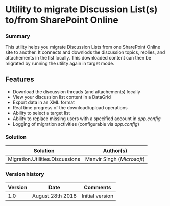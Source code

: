﻿# Utility to migrate Discussion List(s) to/from SharePoint Online #

### Summary ###
This utility helps you migrate Discussion Lists from one SharePoint Online site to another. It connects and downlods the discussion topics, replies, and attachements in the list locally. This downloaded content can then be migrated by running the utility again in target mode.

## Features ##
* Download the discussion threads (and attachements) locally
* View your discussion list content in a DataGrid
* Export data in an XML format
* Real time progress of the download/upload operations
* Ability to select a target list
* Ability to replace missing users with a specified account in *app.config*
* Logging of migration activities (configurable via *app.config*)

### Solution ###
Solution | Author(s)
---------|----------
Migration.Utilities.Discussions | Manvir Singh (*Microsoft*)

### Version history ###
Version  | Date | Comments
---------| -----| --------
1.0  | August 28th 2018 | Initial version